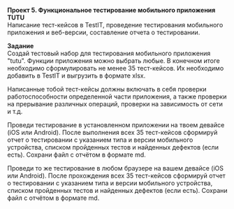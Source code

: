 **Проект 5. Функциональное тестирование мобильного приложения TUTU**  
Написание тест-кейсов в TestIT, проведение тестирования мобильного приложения и веб-версии, составление отчета о тестировании.

**Задание**  
Создай тестовый набор для тестирования мобильного приложения "tutu". Функции приложения можно выбрать любые. В конечном итоге необходимо сформулировать не менее 35 тест-кейсов. Их необходимо добавить в TestIT и выгрузить в формате xlsx.

Написанные тобой тест-кейсы должны включать в себя проверки работоспособности определенной части приложения, а также проверки на прерывание различных операций, проверки на зависимость от сети и т.д.

Проведи тестирование в установленном приложении на твоем девайсе (iOS или Android). После выполнения всех 35 тест-кейсов сформируй отчет о тестировании с указанием типа и версии мобильного устройства, списком пройденных тестов и найденных дефектов (если есть). Сохрани файл с отчётом в формате md.

Проведи то же тестирование в любом браузере на вашем девайсе (iOS или Android). После прохождения всех 35 тест-кейсов сформируй отчет о тестировании с указанием типа и версии мобильного устройства, списком пройденных тестов и найденных дефектов (если есть). Сохрани файл с отчётом в формате md.
